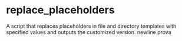 # replace_placeholders
A script that replaces placeholders in file and directory templates with specified values and outputs the customized version.
newline prova

